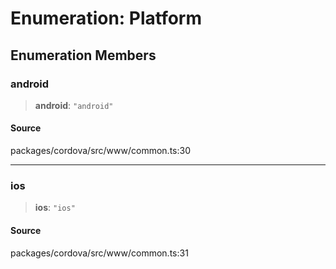 # Enumeration: Platform

## Enumeration Members

### android

> **android**: `"android"`

#### Source

packages/cordova/src/www/common.ts:30

***

### ios

> **ios**: `"ios"`

#### Source

packages/cordova/src/www/common.ts:31
